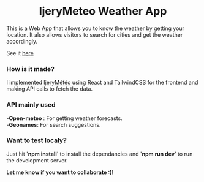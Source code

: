 <h1 align="Center">IjeryMeteo Weather App</h1>
<p>This is a Web App that allows you to know the weather by getting your location. It also allows visitors to search for cities and get the weather accordingly.</p>
See it <a href="https://ijerymeteo.netlify.app">here</a> 
<h3>How is it made?</h3>
I implemented <a href="https://ijerymeteo. netlify. app" >IjeryMétéo </a>using React and TailwindCSS for the frontend and making API calls to fetch the data.
<h3>API mainly used</h3>
-<b>Open-meteo </b>: For getting weather forecasts. <br/>
-<b>Geonames</b>: For search suggestions.

<h3>Want to test localy?</h3>

Just hit '**npm install**' to install the dependancies and '**npm run dev**' to run the development server.

**Let me know if you want to collaborate :)!**
